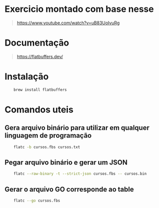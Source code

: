 # Exercicio montado com base nesse 
> https://www.youtube.com/watch?v=uB83UoIvuRg

# Documentação
> https://flatbuffers.dev/

# Instalação

```bash
    brew install flatbuffers
```

# Comandos uteis

## Gera arquivo binário para utilizar em qualquer linguagem de programação
```bash
    flatc -b cursos.fbs cursos.txt
```

## Pegar arquivo binário e gerar um JSON
```bash
    flatc --raw-binary -t --strict-json cursos.fbs -- cursos.bin
```
## Gerar o arquivo GO corresponde ao table
```bash
    flatc --go cursos.fbs
```
